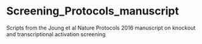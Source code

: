 # Screening_Protocols_manuscript
Scripts from the Joung et al Nature Protocols 2016 manuscript on knockout and transcriptional activation screening
